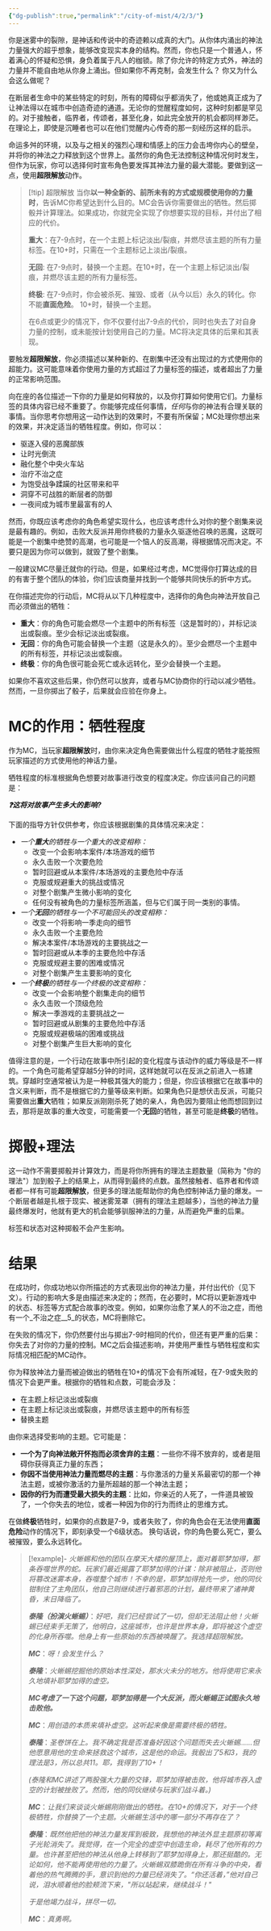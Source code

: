 ```yaml
---
{"dg-publish":true,"permalink":"/city-of-mist/4/2/3/"}
---
```


你是迷雾中的裂隙，是神话和传说中的奇迹赖以成真的大门。从你体内涌出的神法力量强大的超乎想象，能够改变现实本身的结构。然而，你也只是一个普通人，怀着满心的怀疑和恐惧，身负着属于凡人的枷锁。除了你允许的特定方式外，神法的力量并不能自由地从你身上涌出。但如果你不再克制，会发生什么？ 你又为什么会这么做呢？

在断层者生命中的某些特定的时刻，所有的障碍似乎都消失了，他或她真正成为了让神法得以在城市中创造奇迹的通道。无论你的觉醒程度如何，这种时刻都是罕见的。对于接触者，临界者，传颂者，甚至化身，如此完全放开的机会都同样渺茫。在理论上，即使是沉睡者也可以在他们觉醒内心传奇的那一刻经历这样的启示。

命运多舛的环境，以及与之相关的强烈心理和情感上的压力会击垮你内心的壁垒，并将你的神法之力释放到这个世界上。虽然你的角色无法控制这种情况何时发生，但作为玩家，你可以选择何时宣布角色要发挥其神法力量的最大潜能。要做到这一点，使用**超限解放**动作。
>[!tip] 超限解放
>当你**以一种全新的、前所未有的方式或规模使用你的力量时**，告诉MC你希望达到什么目的。MC会告诉你需要做出的牺牲。然后掷骰并计算理法。如果成功，你就完全实现了你想要实现的目标，并付出了相应的代价。
>
>**重大**：在7-9点时，在一个主题上标记淡出/裂痕，并燃尽该主题的所有力量标签。在10+时，只需在一个主题标记上淡出/裂痕。
>
>**无回**: 在7-9点时，替换一个主题。在10+时，在一个主题上标记淡出/裂痕，并燃尽该主题的所有力量标签。
>
>**终极**: 在7-9点时，你会被杀死、摧毁、或者（从今以后）永久的转化。你不能**直面危险**。 10+时，替换一个主题。
>
>在6点或更少的情况下，你不仅要付出7-9点的代价，同时也失去了对自身力量的控制，或未能按计划使用自己的力量。MC将决定具体的后果和其表现。

要触发**超限解放**，你必须描述以某种新的、在剧集中还没有出现过的方式使用你的超能力。这可能意味着你使用力量的方式超过了力量标签的描述，或者超出了力量的正常影响范围。

向在座的各位描述一下你的力量是如何释放的，以及你打算如何使用它们。力量标签的具体内容已经不重要了。你能够完成任何事情，*任何*与你的神法有合理关联的事情。当你思考你想用这一动作达到的效果时，不要有所保留；MC处理你想出来的效果，并决定适当的牺牲程度。例如，你可以：

- 驱逐入侵的恶魔部族
- 让时光倒流
- 融化整个中央火车站
- 治疗不治之症
- 为饱受战争蹂躏的社区带来和平
- 洞穿不可战胜的断层者的防御
- 一夜间成为城市里最富有的人

然而，你既应该考虑你的角色希望实现什么，也应该考虑什么对你的整个剧集来说是最有趣的。例如，击败大反派并用你终极的力量永久驱逐他召唤的恶魔，这既可能是一个剧集中绝赞的高潮，也可能是一个恼人的反高潮，得根据情况而决定。不要只是因为你可以做到，就毁了整个剧集。
  
一般建议MC尽量迁就你的行动。但是，如果经过考虑，MC觉得你打算达成的目的有害于整个团队的体验，你们应该商量并找到一个能够共同快乐的折中方式。

在你描述完你的行动后，MC将从以下几种程度中，选择你的角色向神法开放自己而必须做出的牺牲：

- **重大**：你的角色可能会燃尽一个主题中的所有标签（这是暂时的），并标记淡出或裂痕。至少会标记淡出或裂痕。
- **无回**：你的角色可能会替换一个主题（这是永久的）。至少会燃尽一个主题中的所有标签，并标记淡出或裂痕。
- **终极**：你的角色很可能会死亡或永远转化，至少会替换一个主题。

如果你不喜欢这些后果，你仍然可以放弃，或者与MC协商你的行动以减少牺牲。然而，一旦你掷出了骰子，后果就会应验在你身上。

# MC的作用：牺牲程度
作为MC，当玩家**超限解放**时，由你来决定角色需要做出什么程度的牺牲才能按照玩家描述的方式使用他的神话力量。

牺牲程度的标准根据角色想要对故事进行改变的程度决定。你应该问自己的问题是：

***❓这将对故事产生多大的影响?***

下面的指导方针仅供参考，你应该根据剧集的具体情况来决定：

- *一个**重大**的牺牲与一个重大的改变相称：*
	- 改变一个会影响本案件/本场游戏的细节
	- 永久击败一个次要危险
	- 暂时回避或从本案件/本场游戏的主要危险中存活
	- 克服或规避重大的挑战或情况
	- 对整个剧集产生微小影响的变化
	- 任何没有被角色的力量标签所涵盖，但与它们属于同一类别的事情。
- *一个**无回**的牺牲与一个不可能回头的改变相称：*
	- 改变一个将影响一季走向的细节
	- 永久击败一个主要危险
	- 解决本案件/本场游戏的主要挑战之一
	- 暂时回避或从本季的主要危险中存活
	- 克服或规避主要的困难或情况
	- 对整个剧集产生主要影响的变化
- *一个**终极**的牺牲与一个终极的改变相称：*
	- 改变一个会影响整个剧集走向的细节
	- 永久击败一个顶级危险
	- 解决一季游戏的主要挑战之一
	- 暂时回避或从剧集的主要危险中存活
	- 克服或规避极端的困难或挑战
	- 对整个剧集产生巨大影响的变化

值得注意的是，一个行动在故事中所引起的变化程度与该动作的威力等级是不一样的。一个角色可能希望穿越5分钟的时间，这样她就可以在反派之前进入一栋建筑。穿越时空通常被认为是一种极其强大的能力；但是，你应该根据它在故事中的含义来判断，而不是根据它的力量等级来判断。如果角色只是想伏击反派，可能只需要做出**重大**牺牲；如果反派刚刚杀死了她的亲人，角色因为要阻止他而想回到过去，那将是故事的重大改变，可能需要一个**无回**的牺牲，甚至可能是**终极**的牺牲。

# 掷骰+理法
这一动作不需要掷骰并计算效力，而是将你所拥有的理法主题数量（简称为 "你的理法"）加到骰子上的结果上，从而得到最终的点数。虽然接触者、临界者和传颂者都一样有可能**超限解放**，但更多的理法能帮助你的角色控制神话力量的爆发。一个断层者越是扎根于现实、被迷雾笼罩（拥有的理法主题越多），当他的神法力量最终爆发时，他就有更大的机会能够驯服神法的力量，从而避免严重的后果。

标签和状态对这种掷骰不会产生影响。

# 结果
在成功时，你成功地以你所描述的方式表现出你的神法力量，并付出代价（见下文）。行动的影响大多是由描述来决定的；然而，在必要时，MC将以更新游戏中的状态、标签等方式配合故事的改变。例如，如果你治愈了某人的不治之症，而他有一个_不治之症__5_的状态，MC将删除它。

在失败的情况下，你仍然要付出与掷出7-9时相同的代价，但还有更严重的后果：你失去了对你的力量的控制。MC之后会描述影响，并使用严重性与牺牲程度和实际情况相匹配的MC动作。

你为释放神法力量而被迫做出的牺牲在10+的情况下会有所减轻，在7-9或失败的情况下会更严重。根据你的牺牲和点数，可能会涉及：

- 在主题上标记淡出或裂痕
- 在主题上标记淡出或裂痕，并燃尽该主题中的所有标签
- 替换主题

由你来选择受影响的主题。它可能是：

- **一个为了向神法敞开怀抱而必须舍弃的主题**：一些你不得不放弃的，或者是阻碍你获得真正力量的东西；
- **你因不当使用神法力量而燃尽的主题**：与你激活的力量关系最密切的那一个神法主题，或被你激活的力量所超越的那一个神法主题；
- **因你的行为而遭受最大损失的主题**：比如，你亲近的人死了，一件道具被毁了，一个你失去的地位，或者一种因为你的行为而终止的思维方式。

在做**终极**牺牲时，如果你的点数是7-9，或者失败了，你的角色会在无法使用**直面危险**动作的情况下，即刻承受一个6级状态。 换句话说，你的角色要么死亡，要么被摧毁，要么永远转化。

>[!example]-
>*火蜥蜴和他的团队在摩天大楼的屋顶上，面对着耶梦加得，那条吞噬世界的蛇。玩家们最近揭露了耶梦加得的计谋：除非被阻止，否则他将篡改迷雾本身，吞噬整个城市！不幸的是，耶梦加得抢先一步，他的同伙钳制住了主角团队，他自己则继续进行着邪恶的计划，最终带来了诸神黄昏，末日降临了。*
>
>***泰隆（扮演火蜥蜴）***：*好吧，我们已经尝试了一切，但却无法阻止他！火蜥蜴已经束手无策了，他明白，这座城市，也许是世界本身，即将被这个虚空的化身所吞噬。他身上有一些原始的东西被唤醒了。我选择超限解放。*
>
>***MC***：*呀！会发生什么？*
>
>***泰隆***：*火蜥蜴挖掘他的原始本性深处，那水火未分的地方。他将使用它来永久地填补耶梦加得的虚空。*
>
>***MC考虑了一下这个问题，耶梦加得是一个大反派，而火蜥蜴正试图永久地击败他。***
>
>***MC***：*用创造的本质来填补虚空。这听起来像是需要终极的牺牲。*
>
>***泰隆***：*圣卷饼在上。我不确定我是否准备好因这个问题而失去火蜥蜴……但他愿意用他的生命来拯救这个城市，这是他的命运。我骰出了5和3，我的理法是3，所以总共11。耶，我得到了10+！* 
>
>*(泰隆和MC讲述了两股强大力量的交锋，耶梦加得被击败，他将城市吞入虚空的计划被挫败了。然而，他的同伙继续与玩家们战斗着。)*
>
>***MC***：*让我们来谈谈火蜥蜴刚刚做出的牺牲。在10+的情况下，对于一个终极牺牲，你替换了一个主题。火蜥蜴生活中的哪一部分不再存在了？*
>
>***泰隆***：*既然他把他的神法力量发挥到极致，我想他的神法外显主题原初等离子光轮消失了。我觉得，在一个完全的虚空中创造生命，耗尽了他所有的力量。也许甚至把他的神法从他身上转移到了耶梦加得身上，那还挺酷的。无论如何，他不能再使用他的力量了。火蜥蜴双膝跪倒在所有斗争的中央，看着他的热气腾腾的手，意识到他的力量已经消失了。“你还活着，”他对自己说，泪水顺着他的脸颊流下来，"所以站起来，继续战斗！"*
>
>*于是他竭力战斗，拼尽一切。*
>
>***MC***：*真勇啊。*

